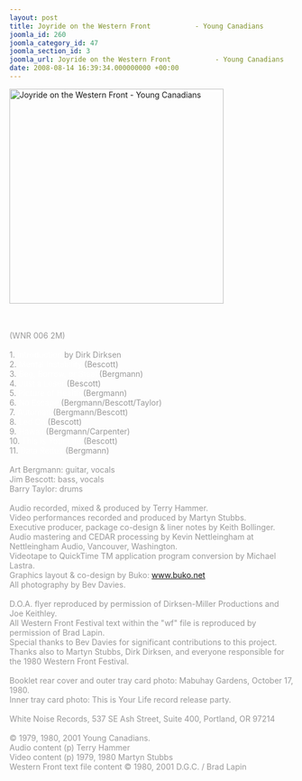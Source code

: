 ```yaml
---
layout: post
title: Joyride on the Western Front           - Young Canadians
joomla_id: 260
joomla_category_id: 47
joomla_section_id: 3
joomla_url: Joyride on the Western Front           - Young Canadians
date: 2008-08-14 16:39:34.000000000 +00:00
---
```

<img src="images/stories/album_covers/album_descriptions/young_canadians-joyride_on_the_western_front.jpg" height="381" align="bottom" width="380" style="width: 380px; height: 381px; border-width: 0px; border-color: #000000; border-style: solid" title="Joyride on the Western Front - Young Canadians" alt="Joyride on the Western Front - Young Canadians" /><br /><br /><div><span style="color: #999999" class="Apple-style-span"><br /></span></div><div><span style="color: #999999" class="Apple-style-span">(WNR 006 2M)</span></div><div><span style="color: #999999" class="Apple-style-span"><br /></span></div><div><span style="color: #999999" class="Apple-style-span">1. </span><span style="color: #ffffff" class="Apple-style-span">Introduction</span><span style="color: #999999" class="Apple-style-span"> by Dirk Dirksen</span></div><div><span style="color: #999999" class="Apple-style-span">2. </span><span style="color: #ffffff" class="Apple-style-span">Mental Instability</span><span style="color: #999999" class="Apple-style-span"> (Bescott)</span></div><div><span style="color: #999999" class="Apple-style-span">3. </span><span style="color: #ffffff" class="Apple-style-span">Beg, Borrow, or Steal</span><span style="color: #999999" class="Apple-style-span"> (Bergmann)</span></div><div><span style="color: #999999" class="Apple-style-span">4.</span><span style="color: #ffffff" class="Apple-style-span"> Just a Loser</span><span style="color: #999999" class="Apple-style-span"> (Bescott)</span></div><div><span style="color: #999999" class="Apple-style-span">5. </span><span style="color: #ffffff" class="Apple-style-span">Picture of Health</span><span style="color: #999999" class="Apple-style-span"> (Bergmann)</span></div><div><span style="color: #999999" class="Apple-style-span">6. </span><span style="color: #ffffff" class="Apple-style-span">No Escape</span><span style="color: #999999" class="Apple-style-span"> (Bergmann/Bescott/Taylor)</span></div><div><span style="color: #999999" class="Apple-style-span">7. </span><span style="color: #ffffff" class="Apple-style-span">Automan</span><span style="color: #999999" class="Apple-style-span"> (Bergmann/Bescott)</span></div><div><span style="color: #999999" class="Apple-style-span">8.</span><span style="color: #ffffff" class="Apple-style-span"> Led On</span><span style="color: #999999" class="Apple-style-span"> (Bescott)</span></div><div><span style="color: #999999" class="Apple-style-span">9. </span><span style="color: #ffffff" class="Apple-style-span">Hawaii</span><span style="color: #999999" class="Apple-style-span"> (Bergmann/Carpenter)</span></div><div><span style="color: #999999" class="Apple-style-span">10. </span><span style="color: #ffffff" class="Apple-style-span">This is Your Life</span><span style="color: #999999" class="Apple-style-span"> (Bescott)</span></div><div><span style="color: #999999" class="Apple-style-span">11. </span><span style="color: #ffffff" class="Apple-style-span">Data Redux</span><span style="color: #999999" class="Apple-style-span"> (Bergmann)</span></div><div><span style="color: #999999" class="Apple-style-span"><br /></span></div><div><span style="color: #999999" class="Apple-style-span">Art Bergmann: guitar, vocals</span></div><div><span style="color: #999999" class="Apple-style-span">Jim Bescott: bass, vocals</span></div><div><span style="color: #999999" class="Apple-style-span">Barry Taylor: drums</span></div><div><span style="color: #999999" class="Apple-style-span"><br /></span></div><div><span style="color: #999999" class="Apple-style-span">Audio recorded, mixed &amp; produced by Terry Hammer.</span></div><div><span style="color: #999999" class="Apple-style-span">Video performances recorded and produced by Martyn Stubbs.</span></div><div><span style="color: #999999" class="Apple-style-span">Executive producer, package co-design &amp; liner notes by Keith Bollinger.</span></div><div><span style="color: #999999" class="Apple-style-span">Audio mastering and CEDAR processing by Kevin Nettleingham at Nettleingham Audio, Vancouver, Washington.</span></div><div><span style="color: #999999" class="Apple-style-span">Videotape to QuickTime TM application program conversion by Michael Lastra.</span></div><div><span style="color: #999999" class="Apple-style-span">Graphics layout &amp; co-design by Buko: www.buko.net</span></div><div><span style="color: #999999" class="Apple-style-span">All photography by Bev Davies.</span></div><div><span style="color: #999999" class="Apple-style-span"><br /></span></div><div><span style="color: #999999" class="Apple-style-span">D.O.A. flyer reproduced by permission of Dirksen-Miller Productions and Joe Keithley.</span></div><div><span style="color: #999999" class="Apple-style-span">All Western Front Festival text within the &quot;wf&quot; file is reproduced by permission of Brad Lapin.</span></div><div><span style="color: #999999" class="Apple-style-span">Special thanks to Bev Davies for significant contributions to this project.</span></div><div><span style="color: #999999" class="Apple-style-span">Thanks also to Martyn Stubbs, Dirk Dirksen, and everyone responsible for the 1980 Western Front Festival.</span></div><div><span style="color: #999999" class="Apple-style-span"><br /></span></div><div><span style="color: #999999" class="Apple-style-span">Booklet rear cover and outer tray card photo: Mabuhay Gardens, October 17, 1980.</span></div><div><span style="color: #999999" class="Apple-style-span">Inner tray card photo: This is Your Life record release party.</span></div><div><span style="color: #999999" class="Apple-style-span"><br /></span></div><div><span style="color: #999999" class="Apple-style-span">White Noise Records, 537 SE Ash Street, Suite 400, Portland, OR 97214</span></div><div><span style="color: #999999" class="Apple-style-span"><br /></span></div><div><span style="color: #999999" class="Apple-style-span">&copy; 1979, 1980, 2001 Young Canadians.</span></div><div><span style="color: #999999" class="Apple-style-span">Audio content (p) Terry Hammer</span></div><div><span style="color: #999999" class="Apple-style-span">Video content (p) 1979, 1980 Martyn Stubbs</span></div><div><span style="color: #999999" class="Apple-style-span">Western Front text file content &copy; 1980, 2001 D.G.C. / Brad Lapin</span></div><div><span style="color: #999999" class="Apple-style-span"><br /></span></div><div><br /></div><div><br /></div>
